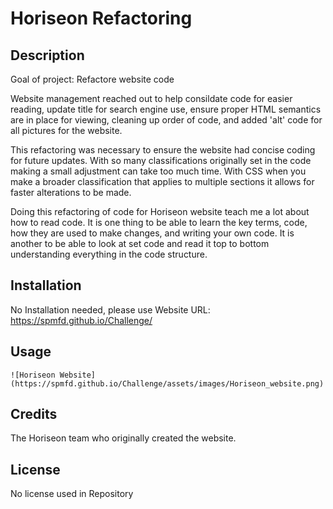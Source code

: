 # Horiseon Refactoring

## Description

Goal of project: Refactore website code

Website management reached out to help consildate code for easier reading, update title for search engine use, ensure proper HTML semantics are in place for viewing, cleaning up order of code, and added 'alt' code for all pictures for the website.

This refactoring was necessary to ensure the website had concise coding for future updates. With so many classifications originally set in the code making a small adjustment can take too much time. With CSS when you make a broader classification that applies to multiple sections it allows for faster alterations to be made.

Doing this refactoring of code for Horiseon website teach me a lot about how to read code. It is one thing to be able to learn the key terms, code, how they are used to make changes, and writing your own code. It is another to be able to look at set code and read it top to bottom understanding everything in the code structure.


## Installation

No Installation needed, please use Website URL: https://spmfd.github.io/Challenge/

## Usage


    ![Horiseon Website](https://spmfd.github.io/Challenge/assets/images/Horiseon_website.png)

## Credits

The Horiseon team who originally created the website. 

## License

No license used in Repository
